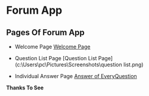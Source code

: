# Forum App

## Pages Of Forum App

* Welcome Page 
[Welcome Page](c:\Users\pc\Pictures\Screenshots\welcome.png)

* Question List Page
[Question List Page](c:\Users\pc\Pictures\Screenshots\question list.png)

* Individual Answer Page
[Answer of EveryQuestion](c:\Users\pc\Pictures\Screenshots\answer.png)



**Thanks To See**